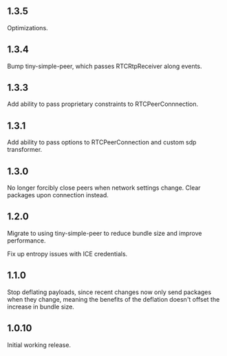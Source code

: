 1.3.5
-----

Optimizations.

1.3.4
-----

Bump tiny-simple-peer, which passes RTCRtpReceiver along events.

1.3.3
-----

Add ability to pass proprietary constraints to RTCPeerConnnection.

1.3.1
-----

Add ability to pass options to RTCPeerConnection and custom sdp transformer.

1.3.0
-----

No longer forcibly close peers when network settings change. Clear packages
upon connection instead.

1.2.0
-----

Migrate to using tiny-simple-peer to reduce bundle size and improve performance.

Fix up entropy issues with ICE credentials.

1.1.0
-----

Stop deflating payloads, since recent changes now only send packages when they
change, meaning the benefits of the deflation doesn't offset the increase in
bundle size.


1.0.10
-----

Initial working release.
